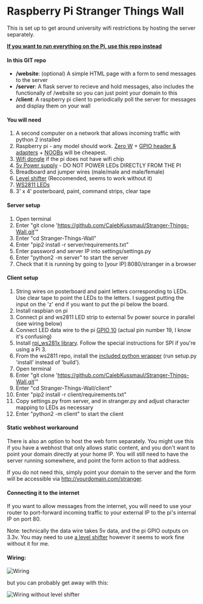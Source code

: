 # Raspberry Pi Stranger Things Wall

This is set up to get around university wifi restrictions by hosting the server separately. 

**[If you want to run everything on the Pi, use this repo instead](https://github.com/CalebKussmaul/Stranger-Things-Integrated)**

#### In this GIT repo 

* **/website**: (optional) A simple HTML page with a form to send messages to the server
* **/server**: A flask server to recieve and hold messages, also includes the functionally of /website so you can just point your domain to this
* **/client**: A raspberry pi client to periodically poll the server for messages and display them on your wall

#### You will need

1. A second computer on a network that allows incoming traffic with python 2 installed
2. Raspberry pi - any model should work. [Zero W](https://www.adafruit.com/product/3400) + [GPIO header & adapters](https://www.amazon.com/dp/B075K7MG3F/) + [NOOBs](https://www.amazon.com/dp/B017JKJEAU) will be cheapest.
3. [Wifi dongle](https://www.amazon.com/gp/product/B003MTTJOY) if the pi does not have wifi chip
4. [5v Power supply](https://www.amazon.com/gp/product/B00MHV7576/) - DO NOT POWER LEDs DIRECTLY FROM THE PI
5. Breadboard and jumper wires (male/male and male/female)
6. [Level shifter](https://www.amazon.com/gp/product/B00XW2L39K/) (Reccomended, seems to work without it)
7. [WS2811 LEDs](https://www.amazon.com/gp/product/B01AG923GI/)
8. 3' x 4' posterboard, paint, command strips, clear tape

#### Server setup

1. Open terminal
2. Enter "git clone 'https://github.com/CalebKussmaul/Stranger-Things-Wall.git'"
3. Enter "cd Stranger-Things-Wall"
4. Enter "pip2 install -r server/requirements.txt"
5. Enter password and server IP into settings/settings.py
6. Enter "python2 -m server" to start the server
7. Check that it is running by going to \[your IP]:8080/stranger in a browser

#### Client setup

1. String wires on posterboard and paint letters corresponding to LEDs. Use clear tape to point the LEDs to the letters. I suggest putting the input on the 'z' end if you want to put the pi below the board. 
2. Install raspbian on pi
3. Connect pi and ws2811 LED strip to external 5v power source in parallel (see wiring below)
4. Connect LED data wire to the pi [GPIO 10](https://www.raspberrypi-spy.co.uk/wp-content/uploads/2012/06/Raspberry-Pi-GPIO-Layout-Model-B-Plus-rotated-2700x900.png) (actual pin number 19, I know it's confusing)
5. Install [rpi_ws281x library](https://github.com/jgarff/rpi_ws281x). Follow the special instructions for SPI if you're using a Pi 3.
6. From the ws2811 repo, install the [included python wrapper](https://github.com/jgarff/rpi_ws281x/tree/master/python) (run setup.py 'install' instead of 'build'). 
7. Open terminal
8. Enter "git clone 'https://github.com/CalebKussmaul/Stranger-Things-Wall.git'"
9. Enter "cd Stranger-Things-Wall/client"
10. Enter "pip2 install -r client/requirements.txt"
11. Copy settings.py from server, and in stranger.py and adjust character mapping to LEDs as necessary
12. Enter "python2 -m client" to start the client


#### Static webhost workaround

There is also an option to host the web form separately. You might use this if you have a webhost that only allows static content, and you don't want to point your domain directly at your home IP. You will still need to have the server running somewhere, and point the form action to that address. 

If you do not need this, simply point your domain to the server and the form will be accessible via http://yourdomain.com/stranger. 

#### Connecting it to the internet

If you want to allow messages from the internet, you will need to use your router to port-forward incoming traffic to your external IP to the pi's internal IP on port 80.

Note: technically the data wire takes 5v data, and the pi GPIO outputs on 3.3v. You may need to use [a level shifter](https://www.amazon.com/gp/product/B00XW2L39K/) however it seems to work fine without it for me.

#### Wiring:

![Wiring](https://i.imgur.com/Cjj0dxo.png)

but you can probably get away with this:

![Wiring without level shifter](https://i.imgur.com/Vnqq14C.png)
